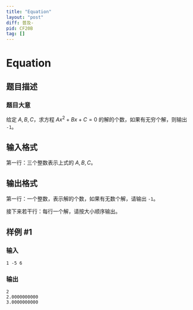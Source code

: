 ```yaml
---
title: "Equation"
layout: "post"
diff: 普及-
pid: CF20B
tag: []
---
```


# Equation

## 题目描述

### 题目大意

给定 $A, B, C$，求方程 $Ax^2+Bx+C=0$ 的解的个数，如果有无穷个解，则输出 `-1`。

## 输入格式

第一行：三个整数表示上式的 $A, B, C$。

## 输出格式

第一行：一个整数，表示解的个数，如果有无数个解，请输出 `-1`。

接下来若干行：每行一个解，请按大小顺序输出。

## 样例 #1

### 输入

```
1 -5 6

```

### 输出

```
2
2.0000000000
3.0000000000
```

